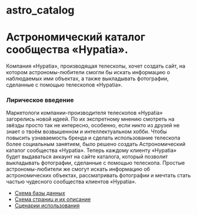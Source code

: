 # astro_catalog
# Астрономический каталог сообщества «Hypatia». 

Компания «Hypatia», производящая телескопы, хочет создать сайт, на котором астрономы-любители смогли бы искать информацию 
о наблюдаемых ими объектах, а также выкладывать фотографии, сделанные с помощью телескопов «Hypatia». 

### Лирическое введение 
Маркетологи компании-производителя телескопов «Hypatia» загорелись новой идеей. По их экспретному мнению смотреть на звёзды 
просто так не интересно, особенно, если никто из друзей не знает о твоём возвышенном и интеллектуальном хобби. 
Чтобы повысить узнаваемость бренда и сделать использование телескопа более социальным занятием, было решено создать 
Астрономический каталог сообщества «Hypatia».
Теперь каждому клиенту «Hypatia» будет выдаваться аккаунт на сайте каталога, который позволит выкладывать фотографии,
сделанные с помощью телескопа. Простые астрономы-любители же смогут искать информацию об астрономических объектах, 
рассматривать фотографии и мечтать стать частью чудесного сообщества клиентов «Hypatia».

* [Схема базы данных](info/scheme.me)
* [Схема страниц и их описание]()
* [Сценарии использования]()
